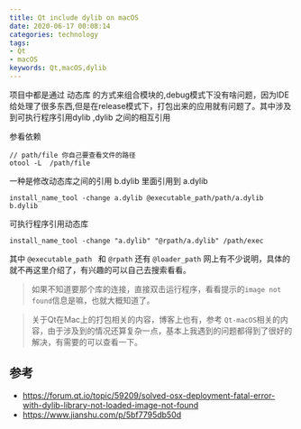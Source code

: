 ```yaml
---
title: Qt include dylib on macOS
date: 2020-06-17 00:08:14
categories: technology
tags:
- Qt
- macOS
keywords: Qt,macOS,dylib
---
```


项目中都是通过 动态库 的方式来组合模块的,debug模式下没有啥问题，因为IDE给处理了很多东西,但是在release模式下，打包出来的应用就有问题了。其中涉及到可执行程序引用dylib ,dylib 之间的相互引用

参看依赖

```
// path/file 你自己要查看文件的路径
otool -L  /path/file
```

一种是修改动态库之间的引用
b.dylib 里面引用到 a.dylib

```
install_name_tool -change a.dylib @executable_path/path/a.dylib b.dylib
```

可执行程序引用动态库

```
install_name_tool -change "a.dylib" "@rpath/a.dylib" /path/exec
```

其中 `@executable_path ` 和 `@rpath` 还有 `@loader_path` 网上有不少说明，具体的就不再这里介绍了，有兴趣的可以自己去搜索看看。

> 如果不知道要那个库的连接，直接双击运行程序，看看提示的`image not found`信息是嘛，也就大概知道了。

> 关于Qt在Mac上的打包相关的内容，博客上也有，参考 `Qt-macOS`相关的内容，由于涉及到的情况还算复杂一点，基本上我遇到的问题都得到了很好的解决，有需要的可以查看一下。


## 参考
- https://forum.qt.io/topic/59209/solved-osx-deployment-fatal-error-with-dylib-library-not-loaded-image-not-found
- https://www.jianshu.com/p/5bf7795db50d
